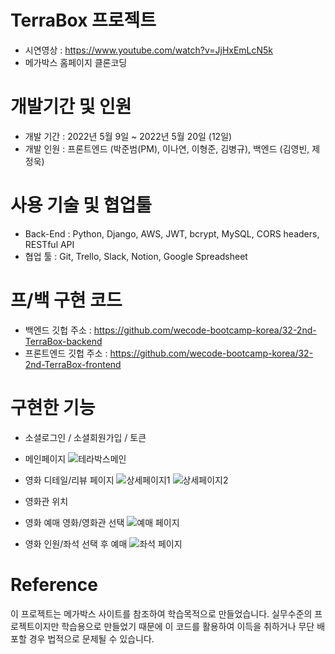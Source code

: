 # TerraBox 프로젝트
- 시연영상 : https://www.youtube.com/watch?v=JjHxEmLcN5k
- 메가박스 홈페이지 클론코딩

# 개발기간 및 인원
- 개발 기간 : 2022년 5월 9일 ~ 2022년 5월 20일 (12일)
- 개발 인원 : 프론트엔드 (박준범(PM), 이나연, 이형준, 김병규), 백엔드 (김영빈, 제정욱)

# 사용 기술 및 협업툴
- Back-End : Python, Django, AWS, JWT, bcrypt, MySQL, CORS headers, RESTful API
- 협업 툴 : Git, Trello, Slack, Notion, Google Spreadsheet

# 프/백 구현 코드
- 백엔드 깃헙 주소 : https://github.com/wecode-bootcamp-korea/32-2nd-TerraBox-backend
- 프론트엔드 깃헙 주소 : https://github.com/wecode-bootcamp-korea/32-2nd-TerraBox-frontend

# 구현한 기능
 - 소셜로그인 / 소셜회원가입 / 토큰

 - 메인페이지
![테라박스메인](https://user-images.githubusercontent.com/100352385/169685265-367c9be9-0ce0-4c73-be5f-d0bd4c64929a.gif)

 - 영화 디테일/리뷰 페이지
![상세페이지1](https://user-images.githubusercontent.com/100352385/169685293-3f57a855-605a-452a-bb98-8f7bf80a7d5b.gif)
![상세페이지2](https://user-images.githubusercontent.com/100352385/169685305-10c946bf-41ab-489a-8248-1d206adbe015.gif)

 - 영화관 위치

 - 영화 예매 영화/영화관 선택
![예매 페이지](https://user-images.githubusercontent.com/100352385/169685285-b0b6b682-0fc4-4870-a466-de0aa14a207d.gif)

 - 영화 인원/좌석 선택 후 예매
![좌석 페이지](https://user-images.githubusercontent.com/100352385/169685273-cc0978e0-af82-456b-a311-15429be83313.gif)

# Reference
이 프로젝트는 메가박스 사이트를 참조하여 학습목적으로 만들었습니다. 실무수준의 프로젝트이지만 학습용으로 만들었기 때문에 이 코드를 활용하여 이득을 취하거나 무단 배포할 경우 법적으로 문제될 수 있습니다.

